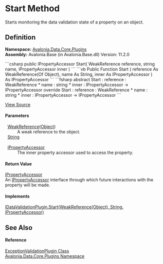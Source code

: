 # Start Method


Starts monitoring the data validation state of a property on an object.



## Definition
**Namespace:** <a href="N_Avalonia_Data_Core_Plugins">Avalonia.Data.Core.Plugins</a>  
**Assembly:** Avalonia.Base (in Avalonia.Base.dll) Version: 11.2.0

<Tabs groupId="api-code-preview">
<TabItem value="csharp" label="C#">
```csharp
public IPropertyAccessor Start(
	WeakReference<Object?> reference,
	string name,
	IPropertyAccessor inner
)
```
</TabItem>
<TabItem value="vb" label="VB">
```vb
Public Function Start ( 
	reference As WeakReference(Of Object),
	name As String,
	inner As IPropertyAccessor
) As IPropertyAccessor
```
</TabItem>
<TabItem value="fsharp" label="F#">
```fsharp
abstract Start : 
        reference : WeakReference<Object> * 
        name : string * 
        inner : IPropertyAccessor -> IPropertyAccessor 
override Start : 
        reference : WeakReference<Object> * 
        name : string * 
        inner : IPropertyAccessor -> IPropertyAccessor 
```
</TabItem>
</Tabs>



<a href="https://github.com/AvaloniaUI/Avalonia/tree/master/src/Avalonia.Base/Data/Core/Plugins/ExceptionValidationPlugin.cs#L18" title="View the source code">View Source</a>



#### Parameters
<dl><dt>  <a href="https://learn.microsoft.com/dotnet/api/system.weakreference-1" target="_blank" rel="noopener noreferrer">WeakReference</a>(<a href="https://learn.microsoft.com/dotnet/api/system.object" target="_blank" rel="noopener noreferrer">Object</a>)</dt><dd>A weak reference to the object.</dd><dt>  <a href="https://learn.microsoft.com/dotnet/api/system.string" target="_blank" rel="noopener noreferrer">String</a></dt><dd> </dd><dt>  <a href="T_Avalonia_Data_Core_Plugins_IPropertyAccessor">IPropertyAccessor</a></dt><dd>The inner property accessor used to access the property.</dd></dl>

#### Return Value
<a href="T_Avalonia_Data_Core_Plugins_IPropertyAccessor">IPropertyAccessor</a>  
An <a href="T_Avalonia_Data_Core_Plugins_IPropertyAccessor">IPropertyAccessor</a> interface through which future interactions with the property will be made.

#### Implements
<a href="M_Avalonia_Data_Core_Plugins_IDataValidationPlugin_Start">IDataValidationPlugin.Start(WeakReference(Object), String, IPropertyAccessor)</a>  


## See Also


#### Reference
<a href="T_Avalonia_Data_Core_Plugins_ExceptionValidationPlugin">ExceptionValidationPlugin Class</a>  
<a href="N_Avalonia_Data_Core_Plugins">Avalonia.Data.Core.Plugins Namespace</a>  

